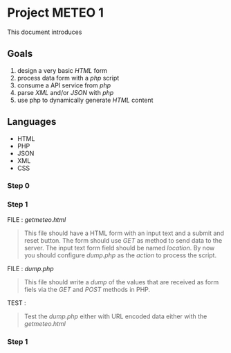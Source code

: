 # Project METEO 1 #
This document introduces 

## Goals ##
1. design a very basic *HTML* form
2. process data form with a *php* script
3. consume a API service from *php*
4. parse *XML* and/or *JSON* with *php*
5. use php to dynamically generate *HTML* content

## Languages ##
+ HTML
+ PHP
+ JSON
+ XML
+ CSS

### Step 0 ###

### Step 1 ###

FILE : *getmeteo.html*
> This file should have a HTML form with an input text and a submit and reset button. The form should use *GET* as method to send data to the server. The input text form field should be named *location*. By now you should configure *dump.php* as the *action* to process the script.

FILE : *dump.php*
> This file should write a *dump* of the values that are received as form fiels via the *GET* and *POST* methods in PHP.

TEST :
> Test the *dump.php* either with URL encoded data either with the *getmeteo.html*

### Step 1 ###




